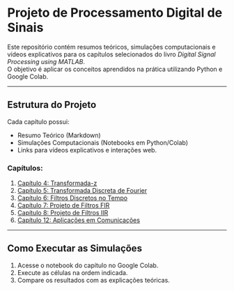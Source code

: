 # Projeto de Processamento Digital de Sinais

Este repositório contém resumos teóricos, simulações computacionais e vídeos explicativos para os capítulos selecionados do livro *Digital Signal Processing using MATLAB*.  
O objetivo é aplicar os conceitos aprendidos na prática utilizando Python e Google Colab.

---

## Estrutura do Projeto
Cada capítulo possui:
- Resumo Teórico (Markdown)
- Simulações Computacionais (Notebooks em Python/Colab)
- Links para vídeos explicativos e interações web.

### Capítulos:
1. [Capítulo 4: Transformada-z](Capitulo_4_A_Transformada-z/)
2. [Capítulo 5: Transformada Discreta de Fourier](Capitulo_5_Transformada_Discreta_de_Fourier/)
3. [Capítulo 6: Filtros Discretos no Tempo](Capitulo6_FiltrosDiscretos/)
4. [Capítulo 7: Projeto de Filtros FIR](Capitulo7_FiltrosFIR/)
5. [Capítulo 8: Projeto de Filtros IIR](Capitulo8_FiltrosIIR/)
6. [Capítulo 12: Aplicações em Comunicações](Capitulo12_Comunicacoes/)

---

## Como Executar as Simulações
1. Acesse o notebook do capítulo no Google Colab.
2. Execute as células na ordem indicada.
3. Compare os resultados com as explicações teóricas.
